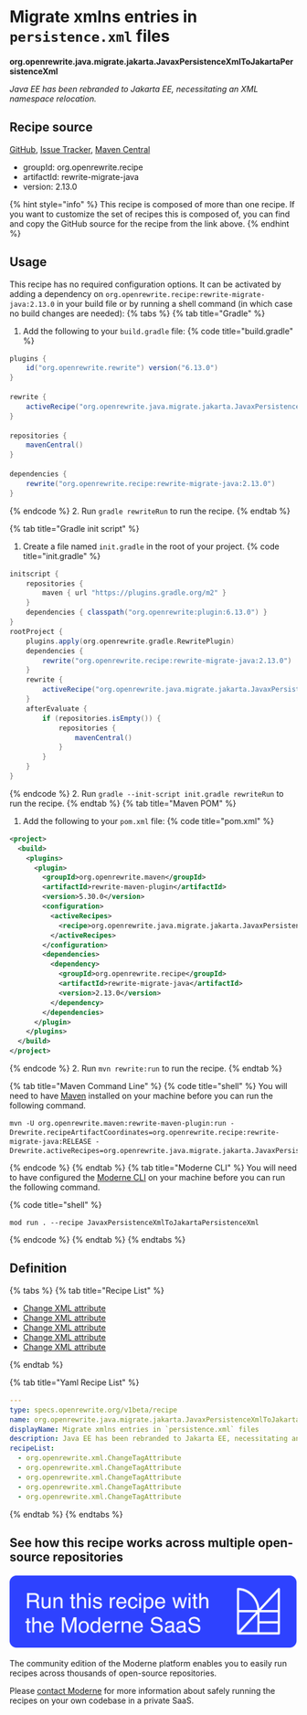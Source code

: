 # Migrate xmlns entries in `persistence.xml` files

**org.openrewrite.java.migrate.jakarta.JavaxPersistenceXmlToJakartaPersistenceXml**

_Java EE has been rebranded to Jakarta EE, necessitating an XML namespace relocation._

## Recipe source

[GitHub](https://github.com/openrewrite/rewrite-migrate-java/blob/main/src/main/resources/META-INF/rewrite/jakarta-ee-9.yml), [Issue Tracker](https://github.com/openrewrite/rewrite-migrate-java/issues), [Maven Central](https://central.sonatype.com/artifact/org.openrewrite.recipe/rewrite-migrate-java/2.13.0/jar)

* groupId: org.openrewrite.recipe
* artifactId: rewrite-migrate-java
* version: 2.13.0

{% hint style="info" %}
This recipe is composed of more than one recipe. If you want to customize the set of recipes this is composed of, you can find and copy the GitHub source for the recipe from the link above.
{% endhint %}

## Usage

This recipe has no required configuration options. It can be activated by adding a dependency on `org.openrewrite.recipe:rewrite-migrate-java:2.13.0` in your build file or by running a shell command (in which case no build changes are needed): 
{% tabs %}
{% tab title="Gradle" %}
1. Add the following to your `build.gradle` file:
{% code title="build.gradle" %}
```groovy
plugins {
    id("org.openrewrite.rewrite") version("6.13.0")
}

rewrite {
    activeRecipe("org.openrewrite.java.migrate.jakarta.JavaxPersistenceXmlToJakartaPersistenceXml")
}

repositories {
    mavenCentral()
}

dependencies {
    rewrite("org.openrewrite.recipe:rewrite-migrate-java:2.13.0")
}
```
{% endcode %}
2. Run `gradle rewriteRun` to run the recipe.
{% endtab %}

{% tab title="Gradle init script" %}
1. Create a file named `init.gradle` in the root of your project.
{% code title="init.gradle" %}
```groovy
initscript {
    repositories {
        maven { url "https://plugins.gradle.org/m2" }
    }
    dependencies { classpath("org.openrewrite:plugin:6.13.0") }
}
rootProject {
    plugins.apply(org.openrewrite.gradle.RewritePlugin)
    dependencies {
        rewrite("org.openrewrite.recipe:rewrite-migrate-java:2.13.0")
    }
    rewrite {
        activeRecipe("org.openrewrite.java.migrate.jakarta.JavaxPersistenceXmlToJakartaPersistenceXml")
    }
    afterEvaluate {
        if (repositories.isEmpty()) {
            repositories {
                mavenCentral()
            }
        }
    }
}
```
{% endcode %}
2. Run `gradle --init-script init.gradle rewriteRun` to run the recipe.
{% endtab %}
{% tab title="Maven POM" %}
1. Add the following to your `pom.xml` file:
{% code title="pom.xml" %}
```xml
<project>
  <build>
    <plugins>
      <plugin>
        <groupId>org.openrewrite.maven</groupId>
        <artifactId>rewrite-maven-plugin</artifactId>
        <version>5.30.0</version>
        <configuration>
          <activeRecipes>
            <recipe>org.openrewrite.java.migrate.jakarta.JavaxPersistenceXmlToJakartaPersistenceXml</recipe>
          </activeRecipes>
        </configuration>
        <dependencies>
          <dependency>
            <groupId>org.openrewrite.recipe</groupId>
            <artifactId>rewrite-migrate-java</artifactId>
            <version>2.13.0</version>
          </dependency>
        </dependencies>
      </plugin>
    </plugins>
  </build>
</project>
```
{% endcode %}
2. Run `mvn rewrite:run` to run the recipe.
{% endtab %}

{% tab title="Maven Command Line" %}
{% code title="shell" %}
You will need to have [Maven](https://maven.apache.org/download.cgi) installed on your machine before you can run the following command.

```shell
mvn -U org.openrewrite.maven:rewrite-maven-plugin:run -Drewrite.recipeArtifactCoordinates=org.openrewrite.recipe:rewrite-migrate-java:RELEASE -Drewrite.activeRecipes=org.openrewrite.java.migrate.jakarta.JavaxPersistenceXmlToJakartaPersistenceXml
```
{% endcode %}
{% endtab %}
{% tab title="Moderne CLI" %}
You will need to have configured the [Moderne CLI](https://docs.moderne.io/moderne-cli/cli-intro) on your machine before you can run the following command.

{% code title="shell" %}
```shell
mod run . --recipe JavaxPersistenceXmlToJakartaPersistenceXml
```
{% endcode %}
{% endtab %}
{% endtabs %}

## Definition

{% tabs %}
{% tab title="Recipe List" %}
* [Change XML attribute](../../../xml/changetagattribute.md)
* [Change XML attribute](../../../xml/changetagattribute.md)
* [Change XML attribute](../../../xml/changetagattribute.md)
* [Change XML attribute](../../../xml/changetagattribute.md)
* [Change XML attribute](../../../xml/changetagattribute.md)

{% endtab %}

{% tab title="Yaml Recipe List" %}
```yaml
---
type: specs.openrewrite.org/v1beta/recipe
name: org.openrewrite.java.migrate.jakarta.JavaxPersistenceXmlToJakartaPersistenceXml
displayName: Migrate xmlns entries in `persistence.xml` files
description: Java EE has been rebranded to Jakarta EE, necessitating an XML namespace relocation.
recipeList:
  - org.openrewrite.xml.ChangeTagAttribute
  - org.openrewrite.xml.ChangeTagAttribute
  - org.openrewrite.xml.ChangeTagAttribute
  - org.openrewrite.xml.ChangeTagAttribute
  - org.openrewrite.xml.ChangeTagAttribute

```
{% endtab %}
{% endtabs %}

## See how this recipe works across multiple open-source repositories

[![Moderne Link Image](/.gitbook/assets/ModerneRecipeButton.png)](https://app.moderne.io/recipes/org.openrewrite.java.migrate.jakarta.JavaxPersistenceXmlToJakartaPersistenceXml)

The community edition of the Moderne platform enables you to easily run recipes across thousands of open-source repositories.

Please [contact Moderne](https://moderne.io/product) for more information about safely running the recipes on your own codebase in a private SaaS.
